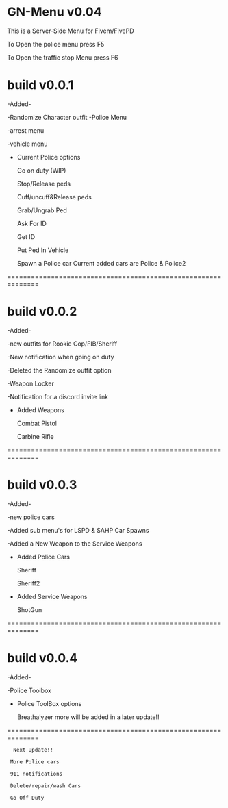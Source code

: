 # GN-Menu v0.04
 This is a Server-Side Menu for Fivem/FivePD

 To Open the police menu press F5

 To Open the traffic stop Menu press F6


# build v0.0.1

 -Added-

 -Randomize Character outfit
 -Police Menu

 -arrest menu

 -vehicle menu

 - Current Police options

    Go on duty (WIP)

    Stop/Release peds

    Cuff/uncuff&Release peds

    Grab/Ungrab Ped

    Ask For ID

    Get ID

    Put Ped In Vehicle
    
    Spawn a Police car  Current added cars are Police & Police2


 ==============================================================

# build v0.0.2

 -Added-

 -new outfits for Rookie Cop/FIB/Sheriff

 -New notification when going on duty

 -Deleted the Randomize outfit option 

 -Weapon Locker

 -Notification for a discord invite link
 
  
- Added Weapons

  Combat Pistol

  Carbine Rifle

 ==============================================================

 # build v0.0.3

 -Added-

 -new police cars

 -Added sub menu's for LSPD & SAHP Car Spawns
 
 -Added a New Weapon to the Service Weapons

- Added Police Cars

   Sheriff

   Sheriff2


- Added Service Weapons

   ShotGun

 ==============================================================


  # build v0.0.4

   -Added-

 -Police Toolbox


- Police ToolBox options

    Breathalyzer
   more will be added in a later update!!


 ==============================================================

      Next Update!!

     More Police cars

     911 notifications 

     Delete/repair/wash Cars

     Go Off Duty